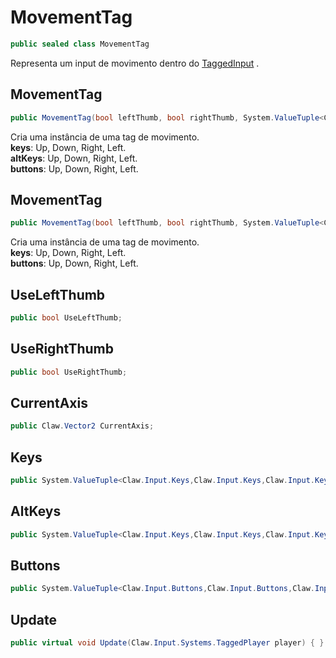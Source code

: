 # MovementTag
```csharp
public sealed class MovementTag
```
Representa um input de movimento dentro do [TaggedInput](/api/Claw/Input/Systems/TaggedInput.md#TaggedInput) .<br />
## MovementTag
```csharp
public MovementTag(bool leftThumb, bool rightThumb, System.ValueTuple<Claw.Input.Keys,Claw.Input.Keys,Claw.Input.Keys,Claw.Input.Keys> keys, System.ValueTuple<Claw.Input.Keys,Claw.Input.Keys,Claw.Input.Keys,Claw.Input.Keys> altKeys, System.ValueTuple<Claw.Input.Buttons,Claw.Input.Buttons,Claw.Input.Buttons,Claw.Input.Buttons>? buttons) { }
```
Cria uma instância de uma tag de movimento.<br />
**keys**: Up, Down, Right, Left.<br />
**altKeys**: Up, Down, Right, Left.<br />
**buttons**: Up, Down, Right, Left.<br />
## MovementTag
```csharp
public MovementTag(bool leftThumb, bool rightThumb, System.ValueTuple<Claw.Input.Keys,Claw.Input.Keys,Claw.Input.Keys,Claw.Input.Keys> keys, System.ValueTuple<Claw.Input.Buttons,Claw.Input.Buttons,Claw.Input.Buttons,Claw.Input.Buttons>? buttons) { }
```
Cria uma instância de uma tag de movimento.<br />
**keys**: Up, Down, Right, Left.<br />
**buttons**: Up, Down, Right, Left.<br />
## UseLeftThumb
```csharp
public bool UseLeftThumb;
```
## UseRightThumb
```csharp
public bool UseRightThumb;
```
## CurrentAxis
```csharp
public Claw.Vector2 CurrentAxis;
```
## Keys
```csharp
public System.ValueTuple<Claw.Input.Keys,Claw.Input.Keys,Claw.Input.Keys,Claw.Input.Keys> Keys;
```
## AltKeys
```csharp
public System.ValueTuple<Claw.Input.Keys,Claw.Input.Keys,Claw.Input.Keys,Claw.Input.Keys> AltKeys;
```
## Buttons
```csharp
public System.ValueTuple<Claw.Input.Buttons,Claw.Input.Buttons,Claw.Input.Buttons,Claw.Input.Buttons>? Buttons;
```
## Update
```csharp
public virtual void Update(Claw.Input.Systems.TaggedPlayer player) { }
```
